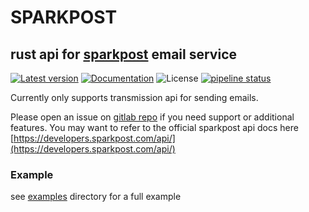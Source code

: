 # SPARKPOST

## rust api for [sparkpost](https://sparkpost.com) email service

[![Latest version](https://img.shields.io/crates/v/sparkpost.svg)](https://crates.io/crates/sparkpost)
[![Documentation](https://docs.rs/sparkpost/badge.svg)](https://docs.rs/sparkpost)
![License](https://img.shields.io/crates/l/sparkpost.svg)
[![pipeline status](https://gitlab.com/mygnu/spark_post/badges/master/pipeline.svg)](https://gitlab.com/mygnu/spark_post/commits/master)

Currently only supports transmission api for sending emails.

Please open an issue on [gitlab repo](https://gitlab.com/mygnu/spark_post/issues) if you need support or additional features.
You may want to refer to the official sparkpost api docs here [https://developers.sparkpost.com/api/](https://developers.sparkpost.com/api/)

### Example

see [examples](https://gitlab.com/mygnu/spark_post/tree/master/examples) directory for a full example
